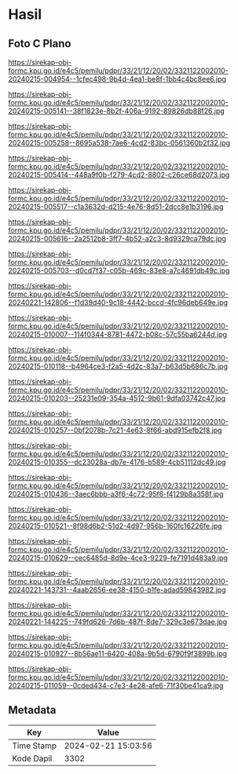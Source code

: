 # Hasil

## Foto C Plano

https://sirekap-obj-formc.kpu.go.id/e4c5/pemilu/pdpr/33/21/12/20/02/3321122002010-20240215-004954--1cfec498-9b4d-4ea1-be8f-1bb4c4bc8ee6.jpg

https://sirekap-obj-formc.kpu.go.id/e4c5/pemilu/pdpr/33/21/12/20/02/3321122002010-20240215-005141--38f1823e-8b2f-406a-9192-89826db88f26.jpg

https://sirekap-obj-formc.kpu.go.id/e4c5/pemilu/pdpr/33/21/12/20/02/3321122002010-20240215-005258--8695a538-7ae6-4cd2-83bc-0561360b2f32.jpg

https://sirekap-obj-formc.kpu.go.id/e4c5/pemilu/pdpr/33/21/12/20/02/3321122002010-20240215-005414--448a9f0b-f279-4cd2-8802-c26ce68d2073.jpg

https://sirekap-obj-formc.kpu.go.id/e4c5/pemilu/pdpr/33/21/12/20/02/3321122002010-20240215-005517--c1a3632d-d215-4e76-8d51-2dcc8e1b3196.jpg

https://sirekap-obj-formc.kpu.go.id/e4c5/pemilu/pdpr/33/21/12/20/02/3321122002010-20240215-005616--2a2512b8-3ff7-4b52-a2c3-8d9329ca79dc.jpg

https://sirekap-obj-formc.kpu.go.id/e4c5/pemilu/pdpr/33/21/12/20/02/3321122002010-20240215-005703--d0cd7f37-c05b-469c-83e8-a7c4691db49c.jpg

https://sirekap-obj-formc.kpu.go.id/e4c5/pemilu/pdpr/33/21/12/20/02/3321122002010-20240221-142806--f1d39d40-9c18-4442-bccd-4fc96deb649e.jpg

https://sirekap-obj-formc.kpu.go.id/e4c5/pemilu/pdpr/33/21/12/20/02/3321122002010-20240215-010007--114f0344-8781-4472-b08c-57c55ba6244d.jpg

https://sirekap-obj-formc.kpu.go.id/e4c5/pemilu/pdpr/33/21/12/20/02/3321122002010-20240215-010118--b4964ce3-f2a5-4d2c-83a7-b63d5b686c7b.jpg

https://sirekap-obj-formc.kpu.go.id/e4c5/pemilu/pdpr/33/21/12/20/02/3321122002010-20240215-010203--25231e09-354a-4512-9b61-9dfa03742c47.jpg

https://sirekap-obj-formc.kpu.go.id/e4c5/pemilu/pdpr/33/21/12/20/02/3321122002010-20240215-010257--0bf2078b-7c21-4e63-8f66-abd915efb2f8.jpg

https://sirekap-obj-formc.kpu.go.id/e4c5/pemilu/pdpr/33/21/12/20/02/3321122002010-20240215-010355--dc23028a-db7e-4176-b589-4cb51112dc49.jpg

https://sirekap-obj-formc.kpu.go.id/e4c5/pemilu/pdpr/33/21/12/20/02/3321122002010-20240215-010436--3aec6bbb-a3f6-4c72-95f6-f4129b8a358f.jpg

https://sirekap-obj-formc.kpu.go.id/e4c5/pemilu/pdpr/33/21/12/20/02/3321122002010-20240215-010521--8f98d6b2-51d2-4d97-956b-160fc16226fe.jpg

https://sirekap-obj-formc.kpu.go.id/e4c5/pemilu/pdpr/33/21/12/20/02/3321122002010-20240215-010629--cec6485d-8d9e-4ce3-9229-fe7191d483a9.jpg

https://sirekap-obj-formc.kpu.go.id/e4c5/pemilu/pdpr/33/21/12/20/02/3321122002010-20240221-143731--4aab2656-ee38-4150-b1fe-adad59843982.jpg

https://sirekap-obj-formc.kpu.go.id/e4c5/pemilu/pdpr/33/21/12/20/02/3321122002010-20240221-144225--749fd626-7d6b-487f-8de7-329c3e673dae.jpg

https://sirekap-obj-formc.kpu.go.id/e4c5/pemilu/pdpr/33/21/12/20/02/3321122002010-20240215-010927--8b56ae11-6420-408a-9b5d-6790f9f3899b.jpg

https://sirekap-obj-formc.kpu.go.id/e4c5/pemilu/pdpr/33/21/12/20/02/3321122002010-20240215-011059--0cded434-c7e3-4e28-afe6-71f30be41ca9.jpg


## Metadata

| Key        | Value               |
| ---------- | ------------------- |
| Time Stamp | 2024-02-21 15:03:56 |
| Kode Dapil | 3302                |



